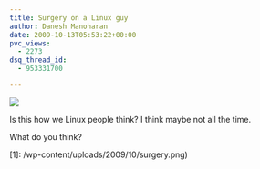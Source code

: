 ```yaml
---
title: Surgery on a Linux guy
author: Danesh Manoharan
date: 2009-10-13T05:53:22+00:00
pvc_views:
  - 2273
dsq_thread_id:
  - 953331700

---
```

![](/wp-content/uploads/2009/10/surgery-500x129.png)

Is this how we Linux people think? I think maybe not all the time.

What do you think?

 [1]: /wp-content/uploads/2009/10/surgery.png)